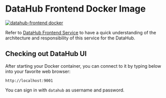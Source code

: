 # DataHub Frontend Docker Image

[![datahub-frontend docker](https://github.com/linkedin/datahub/workflows/datahub-frontend%20docker/badge.svg)](https://github.com/linkedin/datahub/actions?query=workflow%3A%22datahub-frontend+docker%22)

Refer to [DataHub Frontend Service](../../datahub-frontend) to have a quick understanding of the architecture and 
responsibility of this service for the DataHub.

## Checking out DataHub UI

After starting your Docker container, you can connect to it by typing below into your favorite web browser:

```
http://localhost:9001
```

You can sign in with `datahub` as username and password.
